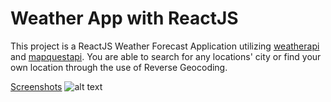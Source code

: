 # Weather App with ReactJS

This project is a ReactJS Weather Forecast Application utilizing [weatherapi](https://www.weatherapi.com/) and [mapquestapi](https://developer.mapquest.com/). You are able to search for any locations' city or find your own location through the use of Reverse Geocoding.

[Screenshots]()
![alt text](http://url/to/img.png)
